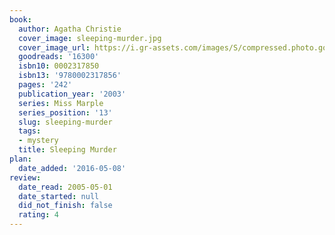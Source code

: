 ```yaml
---
book:
  author: Agatha Christie
  cover_image: sleeping-murder.jpg
  cover_image_url: https://i.gr-assets.com/images/S/compressed.photo.goodreads.com/books/1308808135l/16300._SX98_.jpg
  goodreads: '16300'
  isbn10: 0002317850
  isbn13: '9780002317856'
  pages: '242'
  publication_year: '2003'
  series: Miss Marple
  series_position: '13'
  slug: sleeping-murder
  tags:
  - mystery
  title: Sleeping Murder
plan:
  date_added: '2016-05-08'
review:
  date_read: 2005-05-01
  date_started: null
  did_not_finish: false
  rating: 4
---
```

